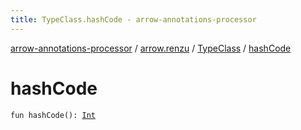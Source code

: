 ```yaml
---
title: TypeClass.hashCode - arrow-annotations-processor
---
```


[arrow-annotations-processor](../../index.html) / [arrow.renzu](../index.html) / [TypeClass](index.html) / [hashCode](./hash-code.html)

# hashCode

`fun hashCode(): `[`Int`](https://kotlinlang.org/api/latest/jvm/stdlib/kotlin/-int/index.html)